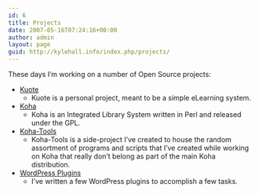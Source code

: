 ```yaml
---
id: 6
title: Projects
date: 2007-05-16T07:24:16+00:00
author: admin
layout: page
guid: http://kylehall.info/index.php/projects/
---
```

These days I&#8217;m working on a number of Open Source projects:

  * [Kuote](/index.php/projects/kuote/ "Kuote") 
      * Kuote is a personal project, meant to be a simple eLearning system.
  * [Koha](/index.php/projects/koha/ "Koha") 
      * Koha is an Integrated Library System written in Perl and released under the GPL.
  * [Koha-Tools](/index.php/projects/koha-tools/ "Koha-Tools") 
      * Koha-Tools is a side-project I&#8217;ve created to house the random assortment of programs and scripts that I&#8217;ve created while working on Koha that really don&#8217;t belong as part of the main Koha distribution.
  * [WordPress Plugins](/index.php/projects/wordpress-plugins/ "WordPress Plugins") 
      * I&#8217;ve written a few WordPress plugins to accomplish a few tasks.
